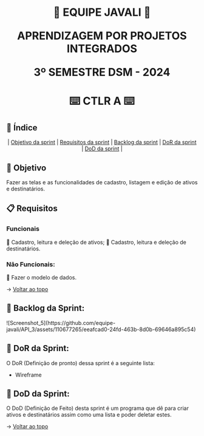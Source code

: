 <span id="topo">
<h1 align='center'>
🐗 EQUIPE JAVALI 🐗

APRENDIZAGEM POR PROJETOS INTEGRADOS

3º SEMESTRE DSM - 2024
</h1>

<h1 align='center'> ⌨️ CTLR A ⌨️ </h1>

## :mag_right: Índice
<p align='center'>
    |
    <a href="#objetivo">Objetivo da sprint</a> | 
    <a href="#requisitos">Requisitos da sprint</a> | 
    <a href="#backlog">Backlog da sprint</a> |
    <a href="#dor">DoR da sprint</a> |
    <a href="#dod">DoD da sprint</a> |
</p>

<span id='objetivo'>

## :dart: Objetivo
<p align='justify'>
    Fazer as telas e as funcionalidades de cadastro, listagem e edição de ativos e destinatários.
</p>
<span id='requisitos'>

## :clipboard: Requisitos
### Funcionais
:pushpin: Cadastro, leitura e deleção de ativos;
:pushpin: Cadastro, leitura e deleção de destinatários.

### Não Funcionais:
:pushpin: Fazer o modelo de dados.

→ [Voltar ao topo](#topo)

<span id='backlog'>

<h2>📑 Backlog da Sprint: </h2>
![Screenshot_5](https://github.com/equipe-javali/API_3/assets/110677265/eeafcad0-24fd-463b-8d0b-69646a895c54)

<span id='dor'>

<h2>📑 DoR da Sprint: </h2>

O DoR (Definição de pronto) dessa sprint é a seguinte lista:
* Wireframe

<span id='dod'>

<h2>📑 DoD da Sprint: </h2>

O DoD (Definição de Feito) desta sprint é um programa que dê para criar ativos e destinatários assim como uma lista e poder deletar estes.

→ [Voltar ao topo](#topo)
